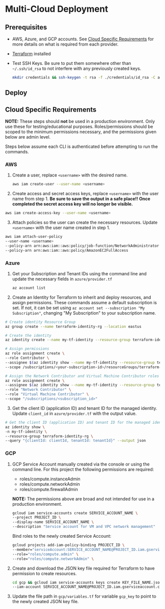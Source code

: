 # Multi-Cloud Deployment

## Prerequisites

- AWS, Azure, and GCP accounts. See [Cloud Specific Requirements](#cloud-specific-requirements) for more details on what is required from each provider.
- [Terraform](https://developer.hashicorp.com/terraform/install) installed
- Test SSH Keys. Be sure to put them somewhere other than `~/.ssh/id_rsa` to not interfere with any previously created keys.

  ```bash
  mkdir credentials && ssh-keygen -t rsa -f ./credentials/id_rsa -C adminuser -b 2048
  ```

## Deploy

## Cloud Specific Requirements

**NOTE:** These steps should **not** be used in a production environment. Only use these for testing/educational purposes. Roles/permissions should be scoped to the minimum permissions necessary, and the permissions given below are admin level.

Steps below assume each CLI is authenticated before attempting to run the commands.

### AWS

1. Create a user, replace `<username>` with the desired name.

   ```bash
   aws iam create-user --user-name <username>
   ```

2. Create access and secret access keys, replace `<username>` with the user name from step 1. **Be sure to save the output in a safe place!! Once completed the secret access key will no longer be visible.**

  ```bash
  aws iam create-access-key --user-name <username>
  ```

3. Attach policies so the user can create the necessary resources. Update `<username>` with the user name created in step 1.

  ```bash
  aws iam attach-user-policy 
  --user-name <username> 
  --policy-arn arn:aws:iam::aws:policy/job-function/NetworkAdministrator
  --policy-arn arn:aws:iam::aws:policy/AmazonEC2FullAccess
  ```

### Azure

1. Get your Subscription and Tenant IDs using the command line and update the necessary fields in `azure/provider.tf`

   ```bash
   az account list
   ```

2. Create an Identity for Terraform to inherit and deploy resources, and assign permissions. These commands assume a default subscription is set. If not, it can be set using `az account set --subscription "My Subscription"`, changing "My Subscription" to your subscription name.

  ```bash
  # Create identity Resource Group
  az group create --name terraform-identity-rg --location eastus

  # Create the identity
  az identity create --name my-tf-identity --resource-group terraform-identity-rg

  # Assign permissions
  az role assignment create \
  --role Contributor \
  --assignee $(az identity show --name my-tf-identity --resource-group terraform-identity-rg --query principalId -o tsv) \
  --scope /subscriptions/<your-subscription-id>/resourceGroups/terraform-identity-rg

  # Assign the Network Contributor and Virtual Machine Contributor roles to the managed identity for the entire subscription
  az role assignment create \
  --assignee $(az identity show --name my-tf-identity --resource-group terraform-identity-rg --query principalId -o tsv) \
  --role "Network Contributor" \
  --role "Virtual Machine Contributor" \
  --scope "/subscriptions/<subscription_id>"
  ```

3. Get the client ID (application ID) and tenant ID for the managed identity. Update `client_id` in `azure/provider.tf` with the output value.

  ```bash
  # Get the client ID (application ID) and tenant ID for the managed identity
  az identity show \
  -n my-tf-identity \
  --resource-group terraform-identity-rg \
  --query "{clientId: clientId, tenantId: tenantId}" --output json
  ```

### GCP

1. GCP Service Account manually created via the console or using the command line. For this project the following permissions are required:

    - roles/compute.instanceAdmin
    - roles/compute.networkAdmin
    - roles/compute.firewallAdmin

    **NOTE:** The permissions above are broad and not intended for use in a production environment.

    ```bash
    gcloud iam service-accounts create SERVICE_ACCOUNT_NAME \
    --project PROJECT_ID \
    --display-name SERVICE_ACCOUNT_NAME \
    --description "Service account for VM and VPC network management"
    ```

    Bind roles to the newly created Service Account:

    ```bash
    gcloud projects add-iam-policy-binding PROJECT_ID \
    --member="serviceAccount:SERVICE_ACCOUNT_NAME@PROJECT_ID.iam.gserviceaccount.com" \
    --role="roles/compute.admin" \
    --role="roles/compute.networkAdmin" \
    ```

2. Create and download the JSON key file required for Terraform to have permission to create resources.

    ```bash
    cd gcp && gcloud iam service-accounts keys create KEY_FILE_NAME.json \
    --iam-account SERVICE_ACCOUNT_NAME@PROJECT_ID.iam.gserviceaccount.com
    ```

3. Update the file path in `gcp/variables.tf` for variable `gcp_key` to point to the newly created JSON key file.
